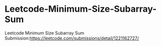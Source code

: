 # Leetcode-Minimum-Size-Subarray-Sum
Leetcode Minimum Size Subarray Sum
Submission:https://leetcode.com/submissions/detail/1221162727/
